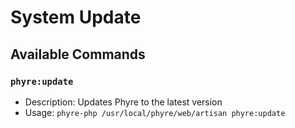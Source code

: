 # System Update

## Available Commands

### `phyre:update`
- Description: Updates Phyre to the latest version
- Usage: `phyre-php /usr/local/phyre/web/artisan phyre:update`
